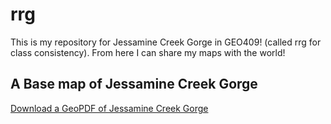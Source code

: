 # rrg
This is my repository for Jessamine Creek Gorge in GEO409! (called rrg for class consistency). From here I can share my maps with the world!
## A Base map of Jessamine Creek Gorge
[Download a GeoPDF of Jessamine Creek Gorge](basemap/jcg.pdf)
